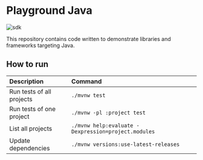 # Playground Java

![sdk]

This repository contains code written to demonstrate libraries and frameworks targeting Java.

## How to run

| Description | Command |
|:---|:---|
| Run tests of all projects | `./mvnw test` |
| Run tests of one project | `./mvnw -pl :project test` |
| List all projects | `./mvnw help:evaluate -Dexpression=project.modules` |
| Update dependencies | `./mvnw versions:use-latest-releases` |

[sdk]: https://img.shields.io/badge/JDK-14-5481A0.svg "Java Development Kit 14"
